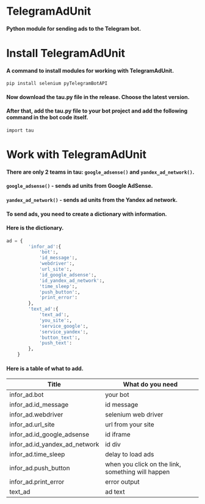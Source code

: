 # TelegramAdUnit
#### Python module for sending ads to the Telegram bot.
# Install TelegramAdUnit
#### A command to install modules for working with TelegramAdUnit.
`pip install selenium pyTelegramBotAPI`
#### Now download the tau.py file in the release. Choose the latest version.
#### After that, add the tau.py file to your bot project and add the following command in the bot code itself.
`import tau`
# Work with TelegramAdUnit
#### There are only 2 teams in tau: `google_adsense()` and `yandex_ad_network()`.
#### `google_adsense()` - sends ad units from Google AdSense.
#### `yandex_ad_network()` - sends ad units from the Yandex ad network.
#### To send ads, you need to create a dictionary with information.
#### Here is the dictionary.
```python
ad = {
        'infor_ad':{
            'bot':,
            'id_message':,
            'webdriver':,
            'url_site':,
            'id_google_adsense':,
            'id_yandex_ad_network':,
            'time_sleep':,
            'push_button':,
            'print_error':
        },
        'text_ad':{
            'text_ad':,
            'you_site':,
            'service_google':,
            'service_yandex':,
            'button_text':,
            'push_text':
        },
    }
```
#### Here is a table of what to add.
Title|What do you need
-----|----------------
infor_ad.bot|your bot
infor_ad.id_message|id message
infor_ad.webdriver|selenium web driver
infor_ad.url_site|url from your site
infor_ad.id_google_adsense|id iframe
infor_ad.id_yandex_ad_network|id div
infor_ad.time_sleep|delay to load ads
infor_ad.push_button|when you click on the link, something will happen
infor_ad.print_error|error output
text_ad|ad text
